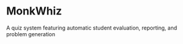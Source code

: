 MonkWhiz
========

A quiz system featuring automatic student evaluation, reporting, and problem generation
